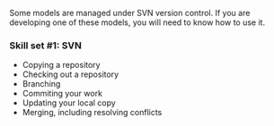 Some models are managed under SVN version control. If you are developing one of these models, you will need to know how to use it.

### Skill set #1: SVN
 * Copying a repository
 * Checking out a repository
 * Branching
 * Commiting your work
 * Updating your local copy
 * Merging, including resolving conflicts

